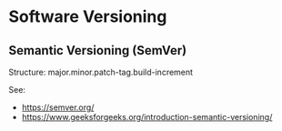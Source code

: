 # Software Versioning

## Semantic Versioning (SemVer)

Structure:
major.minor.patch-tag.build-increment

See:
 - https://semver.org/
 - https://www.geeksforgeeks.org/introduction-semantic-versioning/
